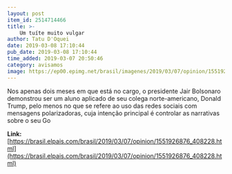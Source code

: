```yaml
---
layout: post
item_id: 2514714466
title: >-
    Um tuíte muito vulgar
author: Tatu D'Oquei
date: 2019-03-08 17:10:44
pub_date: 2019-03-08 17:10:44
time_added: 2019-03-07 20:50:46
category: avisamos
image: https://ep00.epimg.net/brasil/imagenes/2019/03/07/opinion/1551926876_408228_1551927012_rrss_normal.jpg
---
```


Nos apenas dois meses em que está no cargo, o presidente Jair Bolsonaro demonstrou ser um aluno aplicado de seu colega norte-americano, Donald Trump, pelo menos no que se refere ao uso das redes sociais com mensagens polarizadoras, cuja intenção principal é controlar as narrativas sobre o seu Go

**Link:** [https://brasil.elpais.com/brasil/2019/03/07/opinion/1551926876_408228.html](https://brasil.elpais.com/brasil/2019/03/07/opinion/1551926876_408228.html)

